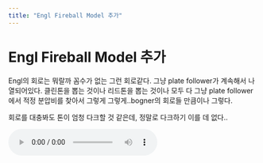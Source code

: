 ```yaml
---
title: "Engl Fireball Model 추가"
---
```

# Engl Fireball Model 추가


Engl의 회로는 뭐랄까 꼼수가 없는 그런 회로같다. 그냥 plate follower가 계속해서 나열되어있다. 클린톤을 뽑는 것이나 리드톤을 뽑는 것이나 모두 다 그냥 plate follower에서 적정 분압비를 찾아서 그렇게 그렇게..bogner의 회로들 만큼이나 그렇다. 




회로를 대충봐도 톤이 엄청 다크할 것 같은데, 정말로 다크하기 이를 데 없다..




![audio](/assets/images/66800cee440608238a3eaf953740eb6b.mp3)









